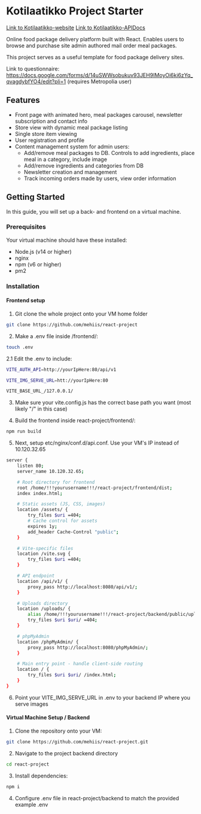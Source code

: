 # Kotilaatikko Project Starter
[Link to Kotilaatikko-website](http://10.120.32.65/)
[Link to Kotilaatikko-APIDocs](https://users.metropolia.fi/~samuelms/kotilaatikko/apidocs/)

Online food package delivery platform built with React. Enables users to browse and purchase site admin authored mail order meal packages.

This project serves as a useful template for food package delivery sites.

Link to questionnaire: https://docs.google.com/forms/d/14uSWWsobukuv93JEH9IMoyOi6ki6zYq_qvagdybfYO4/edit?pli=1 (requires Metropolia user)

## Features

- Front page with animated hero, meal packages carousel, newsletter subscription and contact info
- Store view with dynamic meal package listing
- Single store item viewing
- User registration and profile
- Content management system for admin users:
  - Add/remove meal packages to DB. Controls to add ingredients, place meal in a category, include image
  - Add/remove ingredients and categories from DB
  - Newsletter creation and management
  - Track incoming orders made by users, view order information

## Getting Started

In this guide, you will set up a back- and frontend on a virtual machine.

### Prerequisites

Your virtual machine should have these installed:

- Node.js (v14 or higher)
- nginx
- npm (v6 or higher)
- pm2

### Installation

#### Frontend setup

1. Git clone the whole project onto your VM home folder
   
```bash
git clone https://github.com/mehiis/react-project
```

2. Make a .env file inside /frontend/:

```bash
touch .env
```
2.1 Edit the .env to include:

```bash
VITE_AUTH_API=http://yourIpHere:80/api/v1

VITE_IMG_SERVE_URL=htt://yourIpHere:80

VITE_BASE_URL_/127.0.0.1/
```

3. Make sure your vite.config.js has the correct base path you want (most likely "/" in this case)

4. Build the frontend inside react-project/frontend/:

```bash
npm run build
```

5. Next, setup etc/nginx/conf.d/api.conf. Use your VM's IP instead of 10.120.32.65

```bash
server {
    listen 80;
    server_name 10.120.32.65;

    # Root directory for frontend
    root /home/!!!yourusername!!!/react-project/frontend/dist;
    index index.html;

    # Static assets (JS, CSS, images)
    location /assets/ {
        try_files $uri =404;
        # Cache control for assets
        expires 1y;
        add_header Cache-Control "public";
    }

    # Vite-specific files
    location /vite.svg {
        try_files $uri =404;
    }

    # API endpoint
    location /api/v1/ {
        proxy_pass http://localhost:8080/api/v1/;
    }

    # Uploads directory
    location /uploads/ {
        alias /home/!!!yourusername!!!/react-project/backend/public/uploads/;
        try_files $uri $uri/ =404;
    }

    # phpMyAdmin
    location /phpMyAdmin/ {
        proxy_pass http://localhost:8080/phpMyAdmin/;
    }

    # Main entry point - handle client-side routing
    location / {
        try_files $uri $uri/ /index.html;
    }
}
```

6. Point your VITE_IMG_SERVE_URL in .env to your backend IP where you serve images

#### Virtual Machine Setup / Backend

1. Clone the repository onto your VM:

```bash
git clone https://github.com/mehiis/react-project.git
```

2. Navigate to the project backend directory

```bash
cd react-project
```

3. Install dependencies:

```bash
npm i
```

4. Configure .env file in react-project/backend to match the provided example .env
